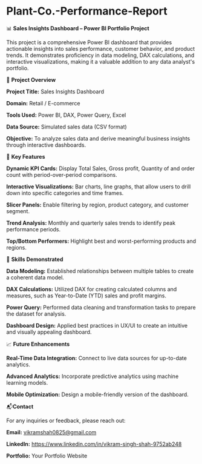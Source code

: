# Plant-Co.-Performance-Report

📊 **Sales Insights Dashboard – Power BI Portfolio Project**

This project is a comprehensive Power BI dashboard that provides actionable insights into sales performance, customer behavior, and product trends. It demonstrates proficiency in data modeling, DAX calculations, and interactive visualizations, making it a valuable addition to any data analyst's portfolio.



📁 **Project Overview**

**Project Title:** Sales Insights Dashboard

**Domain:** Retail / E-commerce

**Tools Used:** Power BI, DAX, Power Query, Excel

**Data Source:** Simulated sales data (CSV format)

**Objective:** To analyze sales data and derive meaningful business insights through interactive dashboards.



🎯 **Key Features**

**Dynamic KPI Cards:** Display Total Sales, Gross profit, Quantity of and order count with period-over-period comparisons.

**Interactive Visualizations:** Bar charts, line graphs, that allow users to drill down into specific categories and time frames.

**Slicer Panels:** Enable filtering by region, product category, and customer segment.

**Trend Analysis:** Monthly and quarterly sales trends to identify peak performance periods.

**Top/Bottom Performers:** Highlight best and worst-performing products and regions.



🧠 **Skills Demonstrated**

**Data Modeling:** Established relationships between multiple tables to create a coherent data model.

**DAX Calculations:** Utilized DAX for creating calculated columns and measures, such as Year-to-Date (YTD) sales and profit margins.

**Power Query:** Performed data cleaning and transformation tasks to prepare the dataset for analysis.

**Dashboard Design:** Applied best practices in UX/UI to create an intuitive and visually appealing dashboard.



📈 **Future Enhancements**

**Real-Time Data Integration:** Connect to live data sources for up-to-date analytics.

**Advanced Analytics:** Incorporate predictive analytics using machine learning models.

**Mobile Optimization:** Design a mobile-friendly version of the dashboard.



📬**Contact**

For any inquiries or feedback, please reach out:

**Email:** vikramshah0825@gmail.com

**LinkedIn:** https://www.linkedin.com/in/vikram-singh-shah-9752ab248

**Portfolio:** Your Portfolio Website
